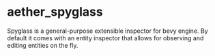 # aether_spyglass

Spyglass is a general-purpose extensible inspector for bevy engine. By default it comes with an 
entity inspector that allows for observing and editing entities on the fly. 
